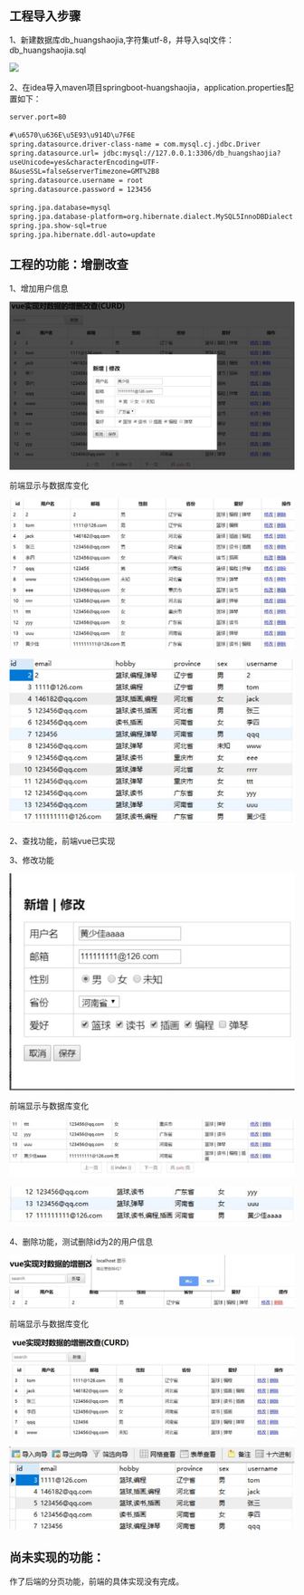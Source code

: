 ## 工程导入步骤

1、新建数据库db_huangshaojia,字符集utf-8，并导入sql文件：db_huangshaojia.sql

![](https://github.com/SJ525/HangHaiOneHomeWork.git\springboot-huangShaoJia\pictures\1.JPG)

2、在idea导入maven项目springboot-huangshaojia，application.properties配置如下：

```
server.port=80

#\u6570\u636E\u5E93\u914D\u7F6E
spring.datasource.driver-class-name = com.mysql.cj.jdbc.Driver
spring.datasource.url= jdbc:mysql://127.0.0.1:3306/db_huangshaojia?useUnicode=yes&characterEncoding=UTF-8&useSSL=false&serverTimezone=GMT%2B8
spring.datasource.username = root
spring.datasource.password = 123456

spring.jpa.database=mysql
spring.jpa.database-platform=org.hibernate.dialect.MySQL5InnoDBDialect
spring.jpa.show-sql=true
spring.jpa.hibernate.ddl-auto=update
```

## 工程的功能：增删改查

1、增加用户信息

![](pictures\2.JPG)

前端显示与数据库变化

![](pictures\3.JPG)

![4](pictures\4.JPG)

2、查找功能，前端vue已实现

3、修改功能

![](pictures\5.JPG)

前端显示与数据库变化

![](pictures\6.JPG)

![](pictures\7.JPG)

4、删除功能，测试删除id为2的用户信息

![](pictures\8.JPG)

前端显示与数据库变化

![](pictures\9.JPG)

![](pictures\10.JPG)

## 尚未实现的功能：

作了后端的分页功能，前端的具体实现没有完成。

